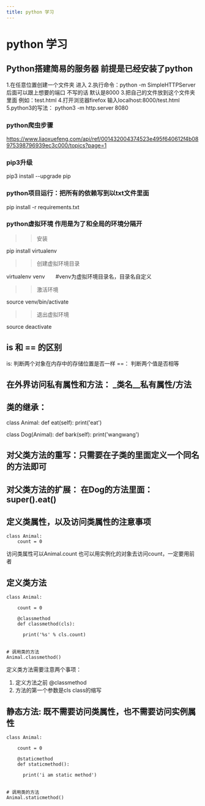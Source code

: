 ```yaml
---
title: python 学习
---
```

# python 学习

## Python搭建简易的服务器   前提是已经安装了python

1.在任意位置创建一个文件夹  进入
2.执行命令：python -m SimpleHTTPServer
 后面可以跟上想要的端口   不写的话  默认是8000
3.把自己的文件放到这个文件夹里面   例如：test.html
4.打开浏览器firefox 输入localhost:8000/test.html
5.python3的写法： python3 -m http.server 8080

### python爬虫步骤

https://www.liaoxuefeng.com/api/ref/001432004374523e495f640612f4b08975398796939ec3c000/topics?page=1

### pip3升级

  pip3 install --upgrade pip

### python项目运行：把所有的依赖写到以txt文件里面  

  pip install -r requirements.txt

### python虚拟环境 作用是为了和全局的环境分隔开

>> 安装

  pip install virtualenv

>> 创建虚拟环境目录

  virtualenv venv　　#venv为虚拟环境目录名，目录名自定义

>> 激活环境

  source venv/bin/activate

>> 退出虚拟环境

  source deactivate

## is 和 == 的区别
is: 判断两个对象在内存中的存储位置是否一样
==： 判断两个值是否相等 

## 在外界访问私有属性和方法： _类名__私有属性/方法

## 类的继承：
  class Animal:
    def eat(self):
      print('eat')

  class Dog(Animal):
    def bark(self):
      print('wangwang')

## 对父类方法的重写：只需要在子类的里面定义一个同名的方法即可

## 对父类方法的扩展： 在Dog的方法里面：super().eat()

## 定义类属性，以及访问类属性的注意事项
```pyhton
class Animal:
    count = 0
```
访问类属性可以Animal.count 也可以用实例化的对象去访问count，一定要用前者

## 定义类方法
```pyhton
class Animal:

    count = 0

    @classmethod
    def classmethod(cls):

      print('%s' % cls.count)


# 调用类的方法
Animal.classmethod()
```
定义类方法需要注意两个事项：
1. 定义方法之前 @classmethod
2. 方法的第一个参数是cls   class的缩写

## 静态方法: 既不需要访问类属性，也不需要访问实例属性
```pyhton
class Animal:

    count = 0

    @staticmethod
    def staticmethod():

      print('i am static method')


# 调用类的方法
Animal.staticmethod()
```